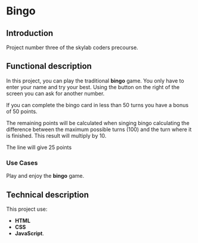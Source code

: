 Bingo
=========


## Introduction
Project number three of the skylab coders precourse.  


## Functional description
In this project, you can play the traditional **bingo** game. You only have to enter your name and try your best. Using the button on the right of the screen you can ask for another number. 

If you can complete the bingo card in less than 50 turns you have a bonus of 50 points.

The remaining points will be calculated when singing bingo calculating the difference between the maximum possible turns (100) and the turn where it is finished. This result will multiply by 10.

The line will give 25 points

### Use Cases

Play and enjoy the **bingo** game.


## Technical description

This project use:
 - **HTML** 
 - **CSS** 
 - **JavaScript**.